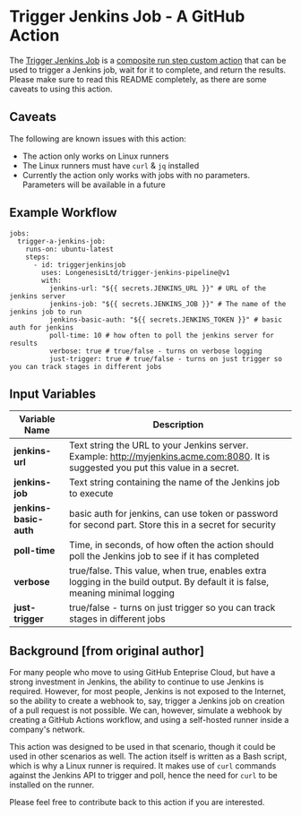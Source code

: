 # Trigger Jenkins Job - A GitHub Action

The [Trigger Jenkins Job](https://github.com/LongenesisLtd/trigger-jenkins-job) is a [composite run step custom action](https://docs.github.com/en/actions/creating-actions/creating-a-composite-run-steps-action) that can be used to trigger a Jenkins job, wait for it to complete, and return the results.  Please make sure to read this README completely, as there are some caveats to using this action.

## Caveats

The following are known issues with this action:

- The action only works on Linux runners
- The Linux runners must have `curl` & `jq` installed
- Currently the action only works with jobs with no parameters. Parameters will be available in a future 

## Example Workflow

```
jobs:
  trigger-a-jenkins-job:
    runs-on: ubuntu-latest
    steps:
      - id: triggerjenkinsjob
        uses: LongenesisLtd/trigger-jenkins-pipeline@v1
        with:
          jenkins-url: "${{ secrets.JENKINS_URL }}" # URL of the jenkins server
          jenkins-job: "${{ secrets.JENKINS_JOB }}" # The name of the jenkins job to run
          jenkins-basic-auth: "${{ secrets.JENKINS_TOKEN }}" # basic auth for jenkins
          poll-time: 10 # how often to poll the jenkins server for results
          verbose: true # true/false - turns on verbose logging
          just-trigger: true # true/false - turns on just trigger so you can track stages in different jobs
```

## Input Variables

Variable Name | Description
------------- | -----------
**jenkins-url** | Text string the URL to your Jenkins server. Example: http://myjenkins.acme.com:8080. It is suggested you put this value in a secret.
**jenkins-job** | Text string containing the name of the Jenkins job to execute
**jenkins-basic-auth** | basic auth for jenkins, can use token or password for second part. Store this in a secret for security
**poll-time** | Time, in seconds, of how often the action should poll the Jenkins job to see if it has completed
**verbose** | true/false. This value, when true, enables extra logging in the build output. By default it is false, meaning minimal logging
**just-trigger** | true/false - turns on just trigger so you can track stages in different jobs

## Background [from original author]

For many people who move to using GitHub Enteprise Cloud, but have a strong investment in Jenkins, the ability to continue to use Jenkins is required. However, for most people, Jenkins is not exposed to the Internet, so the ability to create a webhook to, say, trigger a Jenkins job on creation of a pull request is not possible.   We can, however, simulate a webhook by creating a GitHub Actions workflow, and using a self-hosted runner inside a company's network.

This action was designed to be used in that scenario, though it could be used in other scenarios as well.  The action itself is written as a Bash script, which is why a Linux runner is required. It makes use of `curl` commands against the Jenkins API to trigger and poll, hence the need for `curl` to be installed on the runner.

Please feel free to contribute back to this action if you are interested. 